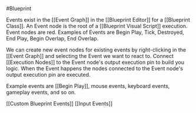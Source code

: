 #Blueprint 

Events exist in the [[Event Graph]] in the [[Blueprint Editor]] for a [[Blueprint Class]].
An Event node is the root of a [[Blueprint Visual Script]] execution.
Event nodes are red.
Examples of Events are Begin Play, Tick, Destroyed, End Play, Begin Overlap, End Overlap.

We can create new event nodes for existing events by right-clicking in the [[Event Graph]] and selecting the Event we want to react to.
Connect [[Execution Nodes]] to the Event node's output execution pin to build you logic.
When the Event happens the nodes connected to the Event node's output execution pin are executed.

Example events are [[Begin Play]], mouse events, keyboard events, gameplay events, and so on.

[[Custom Blueprint Events]]
[[Input Events]]